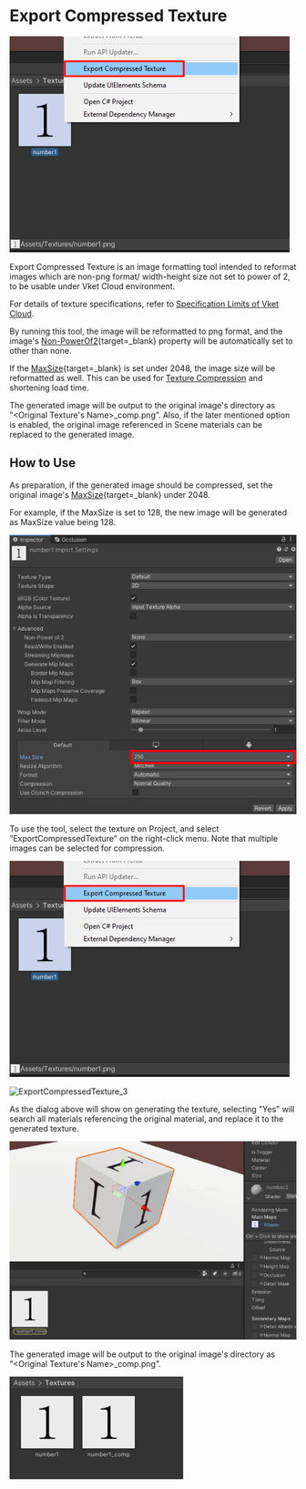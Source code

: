 # Export Compressed Texture

![ExportCompressedTexture_1](img/ExportCompressedTexture_1.jpg)

Export Compressed Texture is an image formatting tool intended to reformat images which are non-png format/ width-height size not set to power of 2, to be usable under Vket Cloud environment.

For details of texture specifications, refer to [Specification Limits of Vket Cloud](../WorldMakingGuide/UnityGuidelines.md).

By running this tool, the image will be reformatted to png format, and the image's [Non-PowerOf2](https://docs.unity3d.com/ja/2019.4/Manual/class-TextureImporter.html){target=_blank}  property will be automatically set to other than none.

If the [MaxSize](https://docs.unity3d.com/ja/2019.4/Manual/class-TextureImporter.html){target=_blank} is set under 2048, the image size will be reformatted as well. This can be used for [Texture Compression](../WorldOptimization/TextureCompression.md) and shortening load time.

The generated image will be output to the original image's directory as ”<Original Texture's Name>_comp.png”.
Also, if the later mentioned option is enabled, the original image referenced in Scene materials can be replaced to the generated image.

## How to Use

As preparation, if the generated image should be compressed, set the original image's [MaxSize](https://docs.unity3d.com/ja/2019.4/Manual/class-TextureImporter.html){target=_blank} under 2048.

For example, if the MaxSize is set to 128, the new image will be generated as MaxSize value being 128.

![ExportCompressedTexture_2](img/ExportCompressedTexture_2.jpg)

To use the tool, select the texture on Project, and select ”ExportCompressedTexture” on the right-click menu. Note that multiple images can be selected for compression.

![ExportCompressedTexture_1](img/ExportCompressedTexture_1.jpg)

![ExportCompressedTexture_3](img/ExportCompressedTexture_3.jpg)

As the dialog above will show on generating the texture, selecting "Yes" will search all materials referencing the original material, and replace it to the generated texture.

![ExportCompressedTexture_4](img/ExportCompressedTexture_4.jpg)

The generated image will be output to the original image's directory as ”<Original Texture's Name>_comp.png”.

![ExportCompressedTexture_5](img/ExportCompressedTexture_5.jpg)
